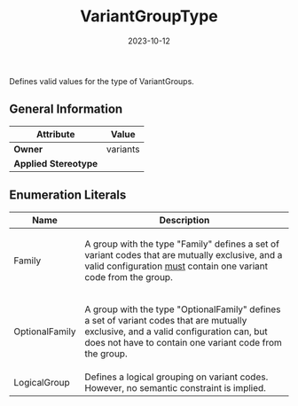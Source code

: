 ﻿---
title: VariantGroupType
toc: false
type: specs
date: "2023-10-12"
draft: false
specification: VEC
version: 2.1.0
documentType: "Recommendation"
elementType: Class
classes:
  - VariantGroupType
menu_name: vec-2.1.0
---
<p> Defines valid values for the type of VariantGroups.      </p>

## General Information

| Attribute               | Value |
|-------------------------|-------|
| **Owner**               | variants |
| **Applied Stereotype**  |   |

## Enumeration Literals
| Name          | **Description** |
|---------------|-----------------|
| Family | <p> A group with the type &quot;Family&quot; defines a set of variant codes that are mutually exclusive, and a valid configuration <u>must</u> contain one variant code from the group.      </p> |
| OptionalFamily | <p> A group with the type &quot;OptionalFamily&quot; defines a set of variant codes that are mutually exclusive, and a valid configuration can, but does not have to contain one variant code from the group.      </p> |
| LogicalGroup | Defines a logical grouping on variant codes. However, no semantic constraint is implied. |
